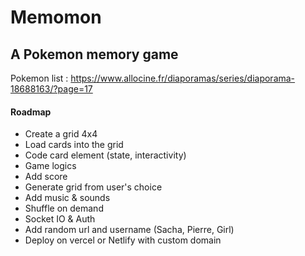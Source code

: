 # Memomon
## A Pokemon memory game

Pokemon list : https://www.allocine.fr/diaporamas/series/diaporama-18688163/?page=17

#### Roadmap

- Create a grid 4x4
- Load cards into the grid
- Code card element (state, interactivity)
- Game logics
- Add score
- Generate grid from user's choice
- Add music & sounds
- Shuffle on demand
- Socket IO & Auth
- Add random url and username (Sacha, Pierre, Girl)
- Deploy on vercel or Netlify with custom domain